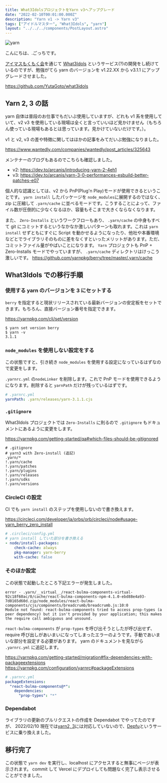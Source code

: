 ```yaml
---
title: What3IdolsプロジェクトをYarn v3へアップグレード
date: "2022-02-10T00:01:00.000Z"
description: "Yarn v1 -> Yarn v3"
tags: ["アイドルマスター", "What3Idols", "yarn"]
layout: "../../../components/PostLayout.astro"
---
```


![yarn](/assets/images/posts/20220210-what3idols-yarn3/yarn.png)

こんにちは、.ごっちです。

[アイマスもくもく会](https://github.com/imas/mokumoku)を通じて [What3Idols](https://what3idols.vercel.app/) というサービス(?)の開発をし続けているのですが、勉強がてら yarn のバージョンを v1.22.XX から v3.1.1 にアップグレードさせました。

https://github.com/YutaGoto/what3idols

## Yarn 2, 3 の話

yarn 自体は普段のお仕事でもだいぶ使用していますが、どれも v1 系を使用していて、v2 v3 を使用している現場は全くと言っていいほど見かけません（もちろん使っている現場もあるとは思っています。見かけていないだけです。）。

v1 と v2, v3 の差や特徴に関してはほかの記事をみてだいぶ勉強になりました。

https://www.wantedly.com/companies/wantedly/post_articles/325643

メンテナーのブログもあるのでこちらも確認しました。

- v2: https://dev.to/arcanis/introducing-yarn-2-4eh1
- v3: https://dev.to/arcanis/yarn-3-0-performances-esbuild-better-patches-e07

個人的な認識としては、v2 から PnP(Plug'n Play)モードが使用できるということです。 `yarn install` したパッケージを `node_modules`に展開するのではなく、 zip に圧縮して `.yarn/cache` に並べるモードです。こうすることによって、ファイル数が圧倒的に少なくなるほか、容量もそこまで大きくならなくなります。

また、 `Zero-Installs` というワークフローもあり、 `.yarn/cache` の中身もすべて git にコミットするというなかなか激しいパターンも取れます。これは `yarn install` せずともにすぐに Script を動かせるようになったり、他社や本番環境などとでライブラリそのものに差をなくすといったメリットがあります。ただ、コミットファイル量がやばいことになります。
`Yarn` プロジェクトも PnP + Zero-Installs モードでやっていますが、 `.yarn/cache` ディレクトリはけっこう激しいです。 https://github.com/yarnpkg/berry/tree/master/.yarn/cache

## What3Idols での移行手順

### 使用する yarn のバージョンを 3 にセットする

`berry` を指定すると現状リリースされている最新バージョンの安定板をセットできます。もちろん、直接バージョン番号を指定できます。

https://yarnpkg.com/cli/set/version

```shell
$ yarn set version berry
$ yarn -v
3.1.1
```

### `node_modules` を使用しない設定をする

この状態ですと、引き続き `node_modules` を使用する設定になっているはずなので変更をします。

`.yarnrc.yml` の`nodeLinker` を削除します。これで PnP モードを使用できるようになります。削除すると `yarnPath` だけが残っているはずです。

```yml
# .yarnrc.yml
yarnPath: .yarn/releases/yarn-3.1.1.cjs
```

### `.gitignore`

What3Idols プロジェクトでは `Zero-Installs` に則るので `.gitignore` もドキュメントにあるように変更をします。

https://yarnpkg.com/getting-started/qa#which-files-should-be-gitignored

```
# .gitignore
# yarn3 with Zero-install (追記)
.yarn/*
!.yarn/cache
!.yarn/patches
!.yarn/plugins
!.yarn/releases
!.yarn/sdks
!.yarn/versions
```

### CircleCI の設定

CI でも `yarn install` のステップを使用しないので書き換えます。

https://circleci.com/developer/ja/orbs/orb/circleci/node#usage-yarn_berry_zero_install

```yml
# .circleci/config.yml
# yarn install していた部分を書き換える
- node/install-packages:
    check-cache: always
    pkg-manager: yarn-berry
    with-cache: false
```

### そのほか設定

この状態で起動したところ下記エラーが発生しました。

```
error - .yarn/__virtual__/react-bulma-components-virtual-92c18f60ac/0/cache/react-bulma-components-npm-4.1.0-ebd88e4a93-7d0165d60d.zip/node_modules/react-bulma-components/cjs/components/breadcrumb/breadcrumb.js:10:0
Module not found: react-bulma-components tried to access prop-types (a peer dependency) but it isn't provided by your application; this makes the require call ambiguous and unsound.
```

`react-bulma-components` が `prop-types` を呼び出そうとしたが呼び出せず、 require 呼び出しがあいまいになってしまったエラーのようです。手動であいまいな部分を設定する必要があります。
yarn のドキュメントを見ながら `.yarnrc.yml` に追記します。

https://yarnpkg.com/getting-started/migration#fix-dependencies-with-packageextensions
https://yarnpkg.com/configuration/yarnrc#packageExtensions

```yml
# .yarnrc.yml
packageExtensions:
  "react-bulma-components@*":
    dependencies:
      "prop-types": "*"
```

### Dependabot

ライブラリの更新のプルリクエストの作成を Dependabot でやってたのですが、 2022/02/10 現在では[yarn2, 3](https://docs.github.com/ja/code-security/supply-chain-security/keeping-your-dependencies-updated-automatically/about-dependabot-version-updates#supported-repositories-and-ecosystems)には対応していないので、[Depfu](https://depfu.com/)というサービスに乗り換えました。

## 移行完了

この状態で `yarn dev` を実行し、localhost にアクセスすると無事にページが表示されます。
commit して Vercel にデプロイしても問題なく完了し表示させることができました。

